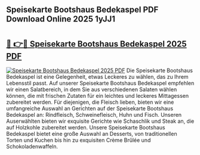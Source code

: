 ## Speisekarte Bootshaus Bedekaspel PDF Download Online 2025 1yJJ1

# <h2><a href="http://gcbinuz.nevu.top/?p=Speisekarte+Bootshaus+Bedekaspel">🔗 👉🔴 Speisekarte Bootshaus Bedekaspel 2025 PDF</a></h2>

[![Speisekarte Bootshaus Bedekaspel 2025 PDF](https://i.imgur.com/dBaPXMq.png)](http://gcbinuz.nevu.top/?p=Speisekarte+Bootshaus+Bedekaspel)
Die Speisekarte Bootshaus Bedekaspel ist eine Gelegenheit, etwas Leckeres zu wählen, das zu Ihrem Lebensstil passt. Auf unserer Speisekarte Bootshaus Bedekaspel empfehlen wir einen Salatbereich, in dem Sie aus verschiedenen Salaten wählen können, die mit frischen Zutaten für ein leichtes und leckeres Mittagessen zubereitet werden. Für diejenigen, die Fleisch lieben, bieten wir eine umfangreiche Auswahl an Gerichten auf der Speisekarte Bootshaus Bedekaspel an: Rindfleisch, Schweinefleisch, Huhn und Fisch. Unseren Auserwählten bieten wir exquisite Gerichte wie Schaschlik und Steak an, die auf Holzkohle zubereitet werden. Unsere Speisekarte Bootshaus Bedekaspel bietet eine große Auswahl an Desserts, von traditionellen Torten und Kuchen bis hin zu exquisiten Crème Brûlée und Schokoladenwaffeln.
